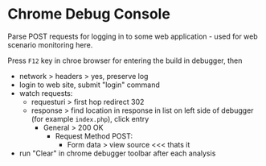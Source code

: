 # Chrome Debug Console

Parse POST requests for logging in to some web application - used for web scenario monitoring here.

Press `F12` key in chroe browser for entering the build in debugger, then
* network > headers > yes, preserve log
* login to web site, submit "login" command
* watch requests:
    * requesturi > first hop redirect 302
    * response > find location in response in list on left side of debugger (for example `index.php`), click entry
        * General > 200 OK
            * Request Method POST:
                * Form data > view source <<< thats it
* run "Clear" in chrome debugger toolbar after each analysis
